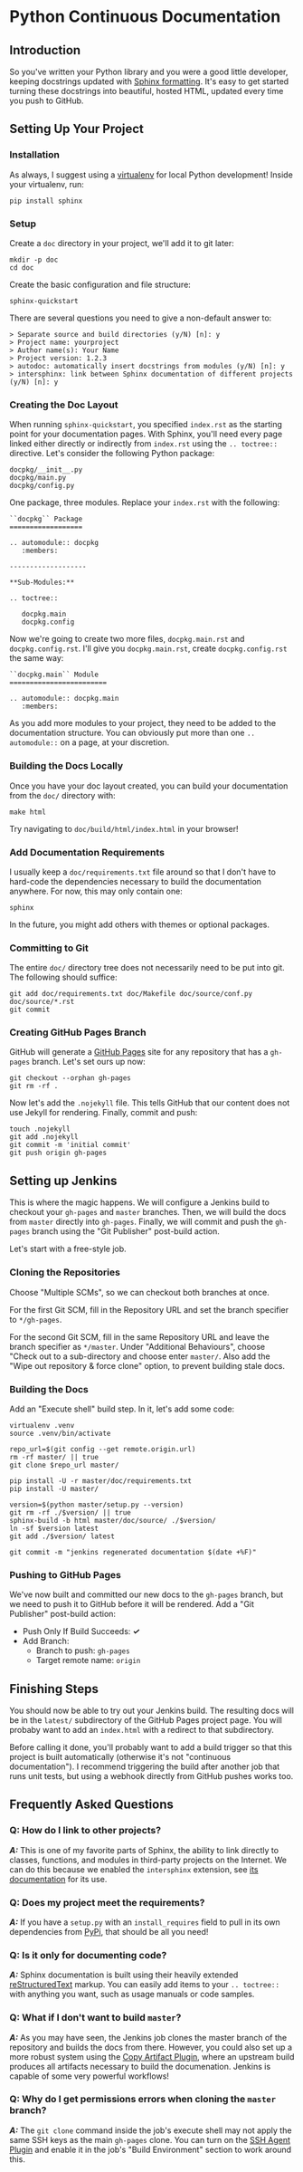 Python Continuous Documentation
===============================

## Introduction

So you've written your Python library and you were a good little developer,
keeping docstrings updated with [Sphinx formatting][1]. It's easy to get
started turning these docstrings into beautiful, hosted HTML, updated every
time you push to GitHub.

## Setting Up Your Project

### Installation

As always, I suggest using a [virtualenv][2] for local Python development!
Inside your virtualenv, run:

    pip install sphinx

### Setup

Create a `doc` directory in your project, we'll add it to git later:

    mkdir -p doc
    cd doc

Create the basic configuration and file structure:

    sphinx-quickstart

There are several questions you need to give a non-default answer to:

    > Separate source and build directories (y/N) [n]: y
    > Project name: yourproject
    > Author name(s): Your Name
    > Project version: 1.2.3
    > autodoc: automatically insert docstrings from modules (y/N) [n]: y
    > intersphinx: link between Sphinx documentation of different projects (y/N) [n]: y

### Creating the Doc Layout

When running `sphinx-quickstart`, you specified `index.rst` as the starting
point for your documentation pages. With Sphinx, you'll need every page linked
either directly or indirectly from `index.rst` using the `.. toctree::`
directive. Let's consider the following Python package:

    docpkg/__init__.py
    docpkg/main.py
    docpkg/config.py

One package, three modules. Replace your `index.rst` with the following:

    ``docpkg`` Package
    ==================

    .. automodule:: docpkg
       :members:

    -------------------

    **Sub-Modules:**

    .. toctree::

       docpkg.main
       docpkg.config

Now we're going to create two more files, `docpkg.main.rst` and
`docpkg.config.rst`.  I'll give you `docpkg.main.rst`, create
`docpkg.config.rst` the same way:

    ``docpkg.main`` Module
    ========================

    .. automodule:: docpkg.main
       :members:

As you add more modules to your project, they need to be added to the
documentation structure. You can obviously put more than one `.. automodule::`
on a page, at your discretion.

### Building the Docs Locally

Once you have your doc layout created, you can build your documentation from
the `doc/` directory with:

    make html

Try navigating to `doc/build/html/index.html` in your browser!

### Add Documentation Requirements

I usually keep a `doc/requirements.txt` file around so that I don't have to
hard-code the dependencies necessary to build the documentation anywhere. For
now, this may only contain one:

    sphinx

In the future, you might add others with themes or optional packages.

### Committing to Git

The entire `doc/` directory tree does not necessarily need to be put into git.
The following should suffice:

    git add doc/requirements.txt doc/Makefile doc/source/conf.py doc/source/*.rst
    git commit

### Creating GitHub Pages Branch

GitHub will generate a [GitHub Pages](https://pages.github.com/) site for any
repository that has a `gh-pages` branch. Let's set ours up now:

    git checkout --orphan gh-pages
    git rm -rf .

Now let's add the `.nojekyll` file. This tells GitHub that our content does not
use Jekyll for rendering. Finally, commit and push:

    touch .nojekyll
    git add .nojekyll
    git commit -m 'initial commit'
    git push origin gh-pages

## Setting up Jenkins

This is where the magic happens. We will configure a Jenkins build to checkout
your `gh-pages` and `master` branches. Then, we will build the docs from
`master` directly into `gh-pages`. Finally, we will commit and push the
`gh-pages` branch using the "Git Publisher" post-build action.

Let's start with a free-style job.

### Cloning the Repositories

Choose "Multiple SCMs", so we can checkout both branches at once.

For the first Git SCM, fill in the Repository URL and set the branch specifier
to `*/gh-pages`.

For the second Git SCM, fill in the same Repository URL and leave the branch
specifier as `*/master`. Under "Additional Behaviours", choose "Check out to a
sub-directory and choose enter `master/`. Also add the "Wipe out repository &
force clone" option, to prevent building stale docs.

### Building the Docs

Add an "Execute shell" build step. In it, let's add some code:

    virtualenv .venv
    source .venv/bin/activate

    repo_url=$(git config --get remote.origin.url)
    rm -rf master/ || true
    git clone $repo_url master/

    pip install -U -r master/doc/requirements.txt
    pip install -U master/

    version=$(python master/setup.py --version)
    git rm -rf ./$version/ || true
    sphinx-build -b html master/doc/source/ ./$version/
    ln -sf $version latest
    git add ./$version/ latest

    git commit -m "jenkins regenerated documentation $(date +%F)"

### Pushing to GitHub Pages

We've now built and committed our new docs to the `gh-pages` branch, but we
need to push it to GitHub before it will be rendered. Add a "Git Publisher"
post-build action:

* Push Only If Build Succeeds: ***&#x2713;***
* Add Branch:
  * Branch to push: `gh-pages`
  * Target remote name: `origin`

## Finishing Steps

You should now be able to try out your Jenkins build. The resulting docs will
be in the `latest/` subdirectory of the GitHub Pages project page. You will
probaby want to add an `index.html` with a redirect to that subdirectory.

Before calling it done, you'll probably want to add a build trigger so that
this project is built automatically (otherwise it's not "continuous
documentation"). I recommend triggering the build after another job that runs
unit tests, but using a webhook directly from GitHub pushes works too.

## Frequently Asked Questions

### Q: How do I link to other projects?

***A:*** This is one of my favorite parts of Sphinx, the ability to link
directly to classes, functions, and modules in third-party projects on the
Internet. We can do this because we enabled the `intersphinx` extension, see
[its documentation][3] for its use.

### Q: Does my project meet the requirements?

***A:*** If you have a `setup.py` with an `install_requires` field to pull in
its own dependencies from [PyPi][4], that should be all you need!

### Q: Is it only for documenting code?

***A:*** Sphinx documentation is built using their heavily extended
[reStructuredText][5] markup. You can easily add items to your
``.. toctree::`` with anything you want, such as usage manuals or code samples.

### Q: What if I don't want to build `master`?

***A:*** As you may have seen, the Jenkins job clones the master branch of the
repository and builds the docs from there. However, you could also set up a
more robust system using the [Copy Artifact Plugin][6], where an upstream build
produces all artifacts necessary to build the documenation. Jenkins is capable
of some very powerful workflows!

### Q: Why do I get permissions errors when cloning the `master` branch?

***A:*** The `git clone` command inside the job's execute shell may not apply
the same SSH keys as the main `gh-pages` clone. You can turn on the [SSH Agent
Plugin](https://wiki.jenkins-ci.org/display/JENKINS/SSH+Agent+Plugin) and
enable it in the job's "Build Environment" section to work around this.

[1]: http://pythonhosted.org/an_example_pypi_project/sphinx.html#full-code-example
[2]: http://www.virtualenv.org/en/latest/
[3]: http://sphinx-doc.org/latest/ext/intersphinx.html
[4]: https://pypi.python.org/pypi
[5]: http://sphinx-doc.org/rest.html
[6]: https://wiki.jenkins-ci.org/display/JENKINS/Copy+Artifact+Plugin
